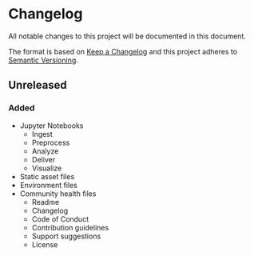 Changelog
=========

All notable changes to this project will be documented in this document.

The format is based on [Keep a Changelog](https://keepachangelog.com/en/1.0.0/)
and this project adheres to [Semantic Versioning](https://semver.org/spec/v2.0.0.html).

Unreleased
----------

### Added

* Jupyter Notebooks
  * Ingest
  * Preprocess
  * Analyze
  * Deliver
  * Visualize
* Static asset files
* Environment files 
* Community health files
  * Readme 
  * Changelog
  * Code of Conduct
  * Contribution guidelines
  * Support suggestions
  * License
